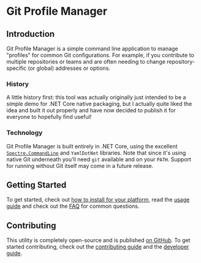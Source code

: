 # Git Profile Manager

## Introduction

Git Profile Manager is a simple command line application to manage "profiles" for common Git configurations. For example, if you contribute to multiple repositories or teams and are often needing to change repository-specific (or global) addresses or options.

### History

A little history first: this tool was actually originally just intended to be a simple demo for .NET Core native packaging, but I actually quite liked the idea and built it out properly and have now decided to publish it for everyone to hopefully find useful!

### Technology

Git Profile Manager is built entirely in .NET Core, using the excellent [`Spectre.CommandLine`](https://github.com/spectresystems/spectre.commandline) and `YamlDotNet` libraries. Note that since it's using native Git underneath you'll need `git` available and on your `PATH`. Support for running without Git itself may come in a future release.

## Getting Started

To get started, check out [how to install for your platform](./installation.md), read the [usage guide](./usage.md) and check out the [FAQ](./faq.md) for common questions.

## Contributing

This utility is completely open-source and is published [on GitHub](https://github.com/agc93/git-profile-manager). To get started contributing, check out the [contributing guide](./contributing.md) and the [developer guide](./developers.md).